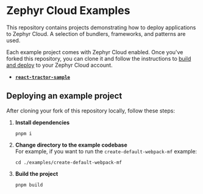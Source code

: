 # Zephyr Cloud Examples

This repository contains projects demonstrating how to deploy applications to Zephyr Cloud.
A selection of bundlers, frameworks, and patterns are used.

Each example project comes with Zephyr Cloud enabled.
Once you've forked this repository, you can clone it and follow the instructions to [build and deploy](#deploying-an-example-project) to your Zephyr Cloud account.


*   __[`react-tractor-sample`](./examples/react-tractor-sample)__  
## Deploying an example project
After cloning your fork of this repository locally, follow these steps:

1.  __Install dependencies__  
    ```shell
    pnpm i
    ```
2.  __Change directory to the example codebase__  
    For example, if you want to run the `create-default-webpack-mf` example:

    ```shell
    cd ./examples/create-default-webpack-mf
    ```
3.  __Build the project__  
    ```shell
    pnpm build
    ```